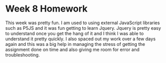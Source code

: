 # Week 8 Homework
This week was pretty fun. I am used to using external JavaScript libraries such as P5JS and it was fun getting to learn Jquery. Jquery is pretty easy to understand once you get the hang of it and I think I was able to understand it pretty quickly. I also spaced out my work over a few days again and this was a big help in managing the stress of getting the assignment done on time and also giving me room for error and troubleshooting.